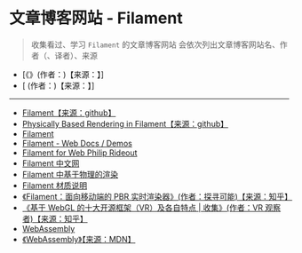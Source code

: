 <!--
 * @Author: yaohebin
 * @Date: 2023-03-28 17:11:07
 * @LastEditTime: 2023-03-28 17:16:06
 * @LastEditors: yaohebin
 * @Description: Filament
-->

# 文章博客网站 - Filament

> 收集看过、学习 `Filament` 的文章博客网站
> 会依次列出文章博客网站名、作者（、译者）、来源

- [《》(作者：)【来源：】]
- [ (作者：)【来源：】]

---

- [Filament【来源：github】](https://github.com/google/filament)
- [Physically Based Rendering in Filament【来源：github】](https://google.github.io/filament/Filament.html)
- [Filament](https://google.github.io/filament/)
- [Filament - Web Docs / Demos](https://google.github.io/filament/webgl/)
- [Filament for Web Philip Rideout](https://prideout.net/slides/filawasm/#1)
- [Filament 中文网](https://jerkwin.github.io/filamentcn/)
- [Filament 中基于物理的渲染](https://jerkwin.github.io/filamentcn/Filament.md.html)
- [Filament 材质说明](https://jerkwin.github.io/filamentcn/Materials.md.html)
- [《Filament：面向移动端的 PBR 实时渲染器》(作者：探寻可能)【来源：知乎】](https://zhuanlan.zhihu.com/p/144154532)
- [《基于 WebGL 的十大开源框架（VR）及各自特点 | 收集》(作者：VR 观察者)【来源：知乎】](https://zhuanlan.zhihu.com/p/447268981)
- [WebAssembly](http://webassembly.org.cn/)
- [《WebAssembly》【来源：MDN】](https://developer.mozilla.org/zh-CN/docs/WebAssembly)

